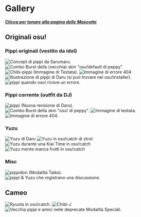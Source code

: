 Gallery
===================

***[Clicca per tonare alla pagina delle Mascotte](/wiki/Mascots)***

Originali osu!
--------------

### Pippi originali (vestito da idol)

![Concept di pippi da Sarumaru.](img/OSUconceptWIP-3.jpg "Concept di pippi da Sarumaru.")
![Combo Burst della (vecchia) skin "osu!default di peppy".](img/Pippi_Sarumaru_CB.png "Combo Burst della (vecchia) skin \"osu!default di peppy\".")
![Chibi-pippi (Immagine di Testata).](img/Pippi_Sarumaru_Chibi.png "Chibi-pippi (Immagine di Testata).")
![Immagine di errore 404](img/Pippi_404_old.jpg "Immagine di errore 404")
![Illustrazione di pippi di Daru (si può trovare nel osu!installer).](img/Pippi_old_Daru_CG1.png "Illustrazione di pippi di Daru (si può trovare nel osu!installer).")
![pippi quando osu! riceve un errore.](img/Pippi_corruption.jpg "pippi quando osu! riceve un errore.")

### Pippi corrente (outfit da DJ)

![pippi (Nuova revisione di Daru).](img/Pippi_welcome.png "pippi (Nuova revisione di Daru).")
![Combo Burst della skin "osu! di peppy".](img/Pippi_Daru_CB.png "Combo Burst della skin \"osu! di peppy\".")
![Immagine di testata.](../Pippi_Daru_Header.png "Immagine di testata.")
![Immagine di errore 404.](img/Pippi_Daru_404.png "Immagine di errore 404.")

### Yuzu

![Yuzu di Daru](img/Yuzu_Artwork.png "Yuzu di Daru")
![Yuzu in osu!catch di ztrot](img/Yuzu_Idle.png "Yuzu in osu!catch di ztrot")
![Yuzu durante una Kiai Time in osu!catch](img/Yuzu_Kiai.png "Yuzu durante una Kiai Time in osu!catch")
![Yuzu mente manca frutti in osu!catch](img/Yuzu_Fail.png "Yuzu mente manca frutti in osu!catch")

### Misc

![pippidon (Modalità Taiko).](img/Pippidon.png "pippidon (Modalità Taiko).")
![pippi & Yuzu che registrano una discussione.](img/Osu!Talk.png "pippi & Yuzu che registrano una discussione.")

Cameo
--------

![Ryuuta in osu!catch.](../Fruit_ryuuta.png "Ryuuta in osu!catch.")
![Chibi-J](../J_chibi_Header.png "Chibi-J")
![Vecchia pippi e amici nelle deprecate Modalità Speciali.](/wiki/shared/Ctb_logo.jpg "Vecchia pippi e amici nelle deprecate Modalità Speciali.")


